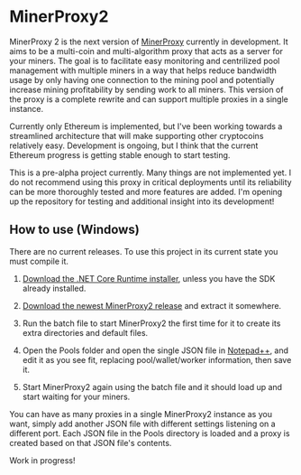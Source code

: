 # MinerProxy2
MinerProxy 2 is the next version of [MinerProxy](https://github.com/LostSoulFly/MinerProxy) currently in development. It aims to be a multi-coin and multi-algorithm proxy that acts as a server for your miners. The goal is to facilitate easy monitoring and centrilized pool management with multiple miners in a way that helps reduce bandwidth usage by only having one connection to the mining pool and potentially increase mining profitability by sending work to all miners. This version of the proxy is a complete rewrite and can support multiple proxies in a single instance.

Currently only Ethereum is implemented, but I've been working towards a streamlined architecture that will make supporting other cryptocoins relatively easy. Development is ongoing, but I think that the current Ethereum progress is getting stable enough to start testing.

This is a pre-alpha project currently. Many things are not implemented yet. I do not recommend using this proxy in critical deployments until its reliability can be more thoroughly tested and more features are added. I'm opening up the repository for testing and additional insight into its development!

## How to use (Windows)
There are no current releases. To use this project in its current state you must compile it.


1. [Download the .NET Core Runtime installer](https://dotnet.microsoft.com/download/), unless you have the SDK already installed.

2. [Download the newest MinerProxy2 release](https://github.com/LostSoulFly/MinerProxy2/releases) and extract it somewhere.

3. Run the batch file to start MinerProxy2 the first time for it to create its extra directories and default files.

4. Open the Pools folder and open the single JSON file in [Notepad++](https://notepad-plus-plus.org/), and edit it as you see fit, replacing pool/wallet/worker information, then save it.

5. Start MinerProxy2 again using the batch file and it should load up and start waiting for your miners.

You can have as many proxies in a single MinerProxy2 instance as you want, simply add another JSON file with different settings listening on a different port. Each JSON file in the Pools directory is loaded and a proxy is created based on that JSON file's contents.

Work in progress!
